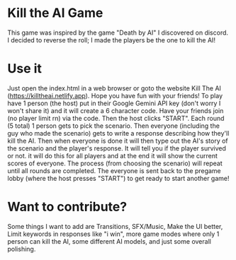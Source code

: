 # Kill the AI Game
This game was inspired by the game "Death by AI" I discovered on discord. I decided to reverse the roll; I made the players be the one to kill the AI!

# Use it
Just open the index.html in a web browser or goto the website Kill The AI (https://killtheai.netlify.app). Hope you have fun with your friends!
To play have 1 person (the host) put in their Google Gemini API key (don't worry I won't share it) and it will create a 6 character code. Have your friends join (no player limit rn) via the code. Then the host clicks "START". Each round (5 total) 1 person gets to pick the scenario. Then everyone (including the guy who made the scenario) gets to write a response describing how they'll kill the AI. Then when everyone is done it will then type out the AI's story of the scenario and the player's response. It will tell you if the player survived or not. it will do this for all players and at the end it will show the current scores of everyone. The process (from choosing the scenario) will repeat until all rounds are completed. The everyone is sent back to the pregame lobby (where the host presses "START") to get ready to start another game!

# Want to contribute?
Some things I want to add are Transitions, SFX/Music, Make the UI better, Limit keywords in responses like "i win", more game modes where only 1 person can kill the AI, some different AI models, and just some overall polishing.